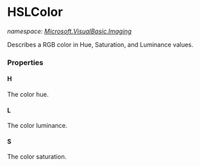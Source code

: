 ﻿
# HSLColor
_namespace: [Microsoft.VisualBasic.Imaging](N-Microsoft.VisualBasic.Imaging.md)_

Describes a RGB color in Hue, Saturation, and Luminance values.



### Properties

#### H
The color hue.
#### L
The color luminance.
#### S
The color saturation.

